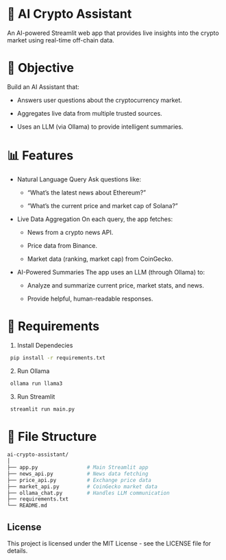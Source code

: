 # 🧠 AI Crypto Assistant
An AI-powered Streamlit web app that provides live insights into the crypto market using real-time off-chain data.

# 🚀 Objective
Build an AI Assistant that:

* Answers user questions about the cryptocurrency market.

* Aggregates live data from multiple trusted sources.

* Uses an LLM (via Ollama) to provide intelligent summaries.

# 📊 Features
* Natural Language Query
  Ask questions like:

  * “What’s the latest news about Ethereum?”

  * “What’s the current price and market cap of Solana?”

* Live Data Aggregation
  On each query, the app fetches:

  * News from a crypto news API.

  * Price data from Binance.

  * Market data (ranking, market cap) from CoinGecko.

* AI-Powered Summaries
  The app uses an LLM (through Ollama) to:

  * Analyze and summarize current price, market stats, and news.

  * Provide helpful, human-readable responses.

# 🔧 Requirements

1. Install Dependecies
```bash
 pip install -r requirements.txt
```

2. Run Ollama
```bash
 ollama run llama3
```

3. Run Streamlit
```bash
 streamlit run main.py
```

# 📁 File Structure
```bash
ai-crypto-assistant/
│
├── app.py                # Main Streamlit app
├── news_api.py           # News data fetching
├── price_api.py          # Exchange price data
├── market_api.py         # CoinGecko market data
├── ollama_chat.py        # Handles LLM communication
├── requirements.txt
└── README.md
```


## License

This project is licensed under the MIT License - see the LICENSE file for details.



